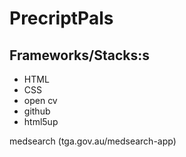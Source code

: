 
# PrecriptPals



## Frameworks/Stacks:s
* HTML
* CSS
* open cv
* github
* html5up


medsearch (tga.gov.au/medsearch-app)
